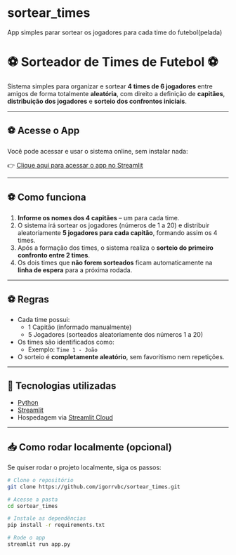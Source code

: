 # sortear_times
App simples parar sortear os jogadores para cada time do futebol(pelada)

# ⚽ Sorteador de Times de Futebol ⚽

Sistema simples para organizar e sortear **4 times de 6 jogadores** entre amigos de forma totalmente **aleatória**, com direito a definição de **capitães**, **distribuição dos jogadores** e **sorteio dos confrontos iniciais**.

---

## ⚽ Acesse o App

Você pode acessar e usar o sistema online, sem instalar nada:

👉 [Clique aqui para acessar o app no Streamlit](https://sorteartimes.streamlit.app)


---

## ⚽ Como funciona

1. **Informe os nomes dos 4 capitães** – um para cada time.
2. O sistema irá sortear os jogadores (números de 1 a 20) e distribuir aleatoriamente **5 jogadores para cada capitão**, formando assim os 4 times.
3. Após a formação dos times, o sistema realiza o **sorteio do primeiro confronto entre 2 times**.
4. Os dois times que **não forem sorteados** ficam automaticamente na **linha de espera** para a próxima rodada.

---

## ⚽ Regras

- Cada time possui:
  - 1 Capitão (informado manualmente)
  - 5 Jogadores (sorteados aleatoriamente dos números 1 a 20)
- Os times são identificados como:
  - Exemplo: `Time 1 - João`
- O sorteio é **completamente aleatório**, sem favoritismo nem repetições.

---

## 🧪 Tecnologias utilizadas

- [Python](https://www.python.org/)
- [Streamlit](https://streamlit.io/)
- Hospedagem via [Streamlit Cloud](https://streamlit.io/cloud)

---

## 📥 Como rodar localmente (opcional)

Se quiser rodar o projeto localmente, siga os passos:

```bash
# Clone o repositório
git clone https://github.com/igorrvbc/sortear_times.git

# Acesse a pasta
cd sortear_times

# Instale as dependências
pip install -r requirements.txt

# Rode o app
streamlit run app.py

